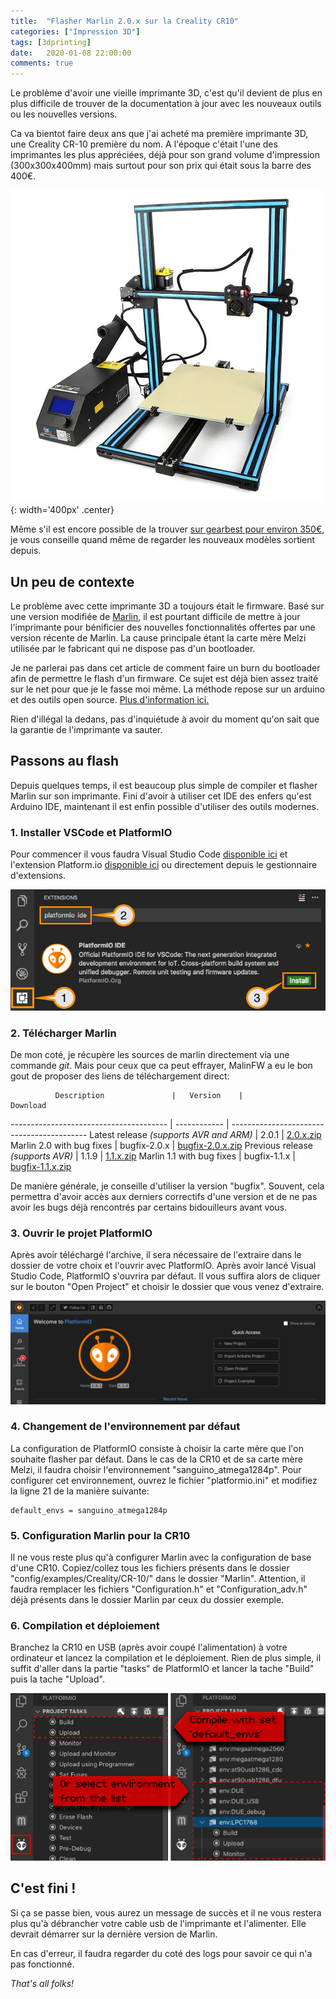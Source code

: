 ```yaml
---
title:  "Flasher Marlin 2.0.x sur la Creality CR10"
categories: ["Impression 3D"]
tags: [3dprinting]
date:   2020-01-08 22:00:00
comments: true
---
```


Le problème d'avoir une vieille imprimante 3D, c'est qu'il devient de plus en plus difficile de trouver de la documentation à jour avec les nouveaux outils ou les nouvelles versions.

<!--more-->

Ca va bientot faire deux ans que j'ai acheté ma première imprimante 3D, une Creality CR-10 première du nom. A l'époque c'était l'une des imprimantes les plus appréciées, déjà pour son grand volume d'impression (300x300x400mm) mais surtout pour son prix qui était sous la barre des 400€.

![Creality3D CR-10][CR10 Image]{: width='400px' .center}

Même s'il est encore possible de la trouver [sur gearbest pour environ 350€][Creality3D Gearbest], je vous conseille quand même de regarder les nouveaux modèles sortient depuis.

## Un peu de contexte
Le problème avec cette imprimante 3D a toujours était le firmware. Basé sur une version modifiée de [Marlin][MarlinFW], il est pourtant difficile de mettre à jour l'imprimante pour bénificier des nouvelles fonctionnalités offertes par une version récente de Marlin. La cause principale étant la carte mère Melzi utilisée par le fabricant qui ne dispose pas d'un bootloader.

Je ne parlerai pas dans cet article de comment faire un burn du bootloader afin de permettre le flash d'un firmware. Ce sujet est déjà bien assez traité sur le net pour que je le fasse moi même.
La méthode repose sur un arduino et des outils open source. [Plus d'information ici.][Burn Bootloader] 

Rien d'illégal la dedans, pas d'inquiétude à avoir du moment qu'on sait que la garantie de l'imprimante va sauter.

## Passons au flash

Depuis quelques temps, il est beaucoup plus simple de compiler et flasher Marlin sur son imprimante. Fini d'avoir à utiliser cet IDE des enfers qu'est Arduino IDE, maintenant il est enfin possible d'utiliser des outils modernes. 


### 1. Installer VSCode et PlatformIO
Pour commencer il vous faudra Visual Studio Code [disponible ici][VSCode] et l'extension Platform.io [disponible ici][PlatformIO] ou directement depuis le gestionnaire d'extensions.

![Installation de PlatformIO][PlatformIO Installation]

### 2. Télécharger Marlin
De mon coté, je récupère les sources de marlin directement via une commande *git*. Mais pour ceux que ca peut effrayer, MalinFW a eu le bon gout de proposer des liens de téléchargement direct:

              Description               |   Version    |                  Download
--------------------------------------- | ------------ | ------------------------------------------
Latest release *(supports AVR and ARM)* | 2.0.1        | [2.0.x.zip][DL Marlin 2.0.x]
Marlin 2.0 with bug fixes               | bugfix-2.0.x | [bugfix-2.0.x.zip][DL Marlin bugfix 2.0.x]
Previous release *(supports AVR)*       | 1.1.9        | [1.1.x.zip][DL Marlin 1.1.x]
Marlin 1.1 with bug fixes               | bugfix-1.1.x | [bugfix-1.1.x.zip][DL Marlin bugfix 1.1.x]

De manière générale, je conseille d'utiliser la version "bugfix". Souvent, cela permettra d'avoir accès aux derniers correctifs d'une version et de ne pas avoir les bugs déjà rencontrés par certains bidouilleurs avant vous.

### 3. Ouvrir le projet PlatformIO
Après avoir téléchargé l'archive, il sera nécessaire de l'extraire dans le dossier de votre choix et l'ouvrir avec PlatformIO.
Après avoir lancé Visual Studio Code, PlatformIO s'ouvrira par défaut. Il vous suffira alors de cliquer sur le bouton "Open Project" et choisir le dossier que vous venez d'extraire.

![Ouverture du projet PlatformIO][PlatformIO Open Project]

### 4. Changement de l'environnement par défaut
La configuration de PlatformIO consiste à choisir la carte mère que l'on souhaite flasher par défaut. 
Dans le cas de la CR10 et de sa carte mère Melzi, il faudra choisir l'environnement "sanguino_atmega1284p".
Pour configurer cet environnement, ouvrez le fichier "platformio.ini" et modifiez la ligne 21 de la manière suivante:

```properties
default_envs = sanguino_atmega1284p
```

### 5. Configuration Marlin pour la CR10
Il ne vous reste plus qu'à configurer Marlin avec la configuration de base d'une CR10.
Copiez/collez tous les fichiers présents dans le dossier "config/examples/Creality/CR-10/" dans le dossier "Marlin".
Attention, il faudra remplacer les fichiers "Configuration.h" et "Configuration_adv.h" déjà présents dans le dossier Marlin par ceux du dossier exemple.

### 6. Compilation et déploiement
Branchez la CR10 en USB (après avoir coupé l'alimentation) à votre ordinateur et lancez la compilation et le déploiement.
Rien de plus simple, il suffit d'aller dans la partie "tasks" de PlatformIO et lancer la tache "Build" puis la tache "Upload".

![Compilation dans PlatformIO][PlatformIO Build]

## C'est fini !
Si ça se passe bien, vous aurez un message de succès et il ne vous restera plus qu'à débrancher votre cable usb de l'imprimante et l'alimenter.
Elle devrait démarrer sur la dernière version de Marlin.

En cas d'erreur, il faudra regarder du coté des logs pour savoir ce qui n'a pas fonctionné.

*That's all folks!*

[CR10 Image]: /images/2020/01/08/cr-10.jpg
[PlatformIO Installation]: /images/2020/01/08/install_platformio_vscode.png
[PlatformIO Open Project]: /images/2020/01/08/platformio_open_project.png
[PlatformIO Build]: /images/2020/01/08/platformio_build.png

[Creality3D Gearbest]: https://fr.gearbest.com/3d-printers-3d-printer-kits/pp_627176.html?wid=1433363&lkid=78193946
[MarlinFW]: http://marlinfw.org/
[Burn Bootloader]: http://www.cr10.fr/ameliorations/marlin/
[VSCode]: https://code.visualstudio.com/
[PlatformIO]: https://marketplace.visualstudio.com/items?itemName=platformio.platformio-ide
[DL Marlin 2.0.x]: https://github.com/MarlinFirmware/Marlin/archive/2.0.x.zip
[DL Marlin bugfix 2.0.x]: https://github.com/MarlinFirmware/Marlin/archive/bugfix-2.0.x.zip
[DL Marlin 1.1.x]: https://github.com/MarlinFirmware/Marlin/archive/1.1.x.zip
[DL Marlin bugfix 1.1.x]: https://github.com/MarlinFirmware/Marlin/archive/bugfix-1.1.x.zip